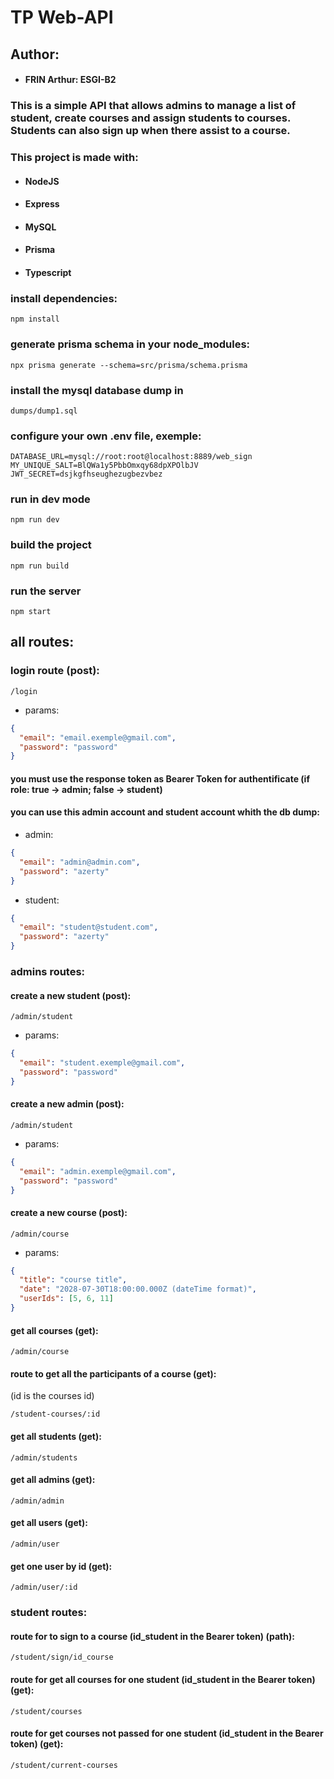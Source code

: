 # TP Web-API

## Author:
- #### FRIN Arthur: ESGI-B2

### This is a simple API that allows admins to manage a list of student, create courses and assign students to courses. Students can also sign up when there assist to a course.

### This project is made with:
- #### NodeJS
- #### Express
- #### MySQL
- #### Prisma
- #### Typescript

### install dependencies:
```
npm install
```
### generate prisma schema in your node_modules:
```
npx prisma generate --schema=src/prisma/schema.prisma
```
### install the mysql database dump in 
```
dumps/dump1.sql
```

### configure your own .env file, exemple: 
```
DATABASE_URL=mysql://root:root@localhost:8889/web_sign
MY_UNIQUE_SALT=BlQWa1y5PbbOmxqy68dpXPOlbJV
JWT_SECRET=dsjkgfhseughezugbezvbez
```
### run in dev mode
```
npm run dev
```
### build the project
```
npm run build
```
### run the server
```
npm start
```

## all routes:
### login route (post):
```
/login
```
- params:
```json
{
  "email": "email.exemple@gmail.com",
  "password": "password"
}
```
#### you must use the response token as Bearer Token for authentificate (if role: true -> admin; false -> student)

#### you can use this admin account and student account whith the db dump:

- admin:
```json
{
  "email": "admin@admin.com",
  "password": "azerty"
}
```
- student:
```json
{
  "email": "student@student.com",
  "password": "azerty"
}
```


### admins routes:
#### create a new student (post):
```
/admin/student
```
- params:
```json
{
  "email": "student.exemple@gmail.com",
  "password": "password"
}
```

#### create a new admin (post):
```
/admin/student
```
- params:
```json
{
  "email": "admin.exemple@gmail.com",
  "password": "password"
}
```
#### create a new course (post):
```
/admin/course
```
- params:
```json
{
  "title": "course title",
  "date": "2028-07-30T18:00:00.000Z (dateTime format)",
  "userIds": [5, 6, 11]
}
```

#### get all courses (get):
```
/admin/course
```

#### route to get all the participants of a course (get):
(id is the courses id)
```
/student-courses/:id
```

#### get all students (get):
```
/admin/students
```
#### get all admins (get):
```
/admin/admin
```

#### get all users (get):
```
/admin/user
```

#### get one user by id (get):
```
/admin/user/:id
```

### student routes:
#### route for to sign to a course (id_student in the Bearer token) (path):
```
/student/sign/id_course
```

#### route for get all courses for one student (id_student in the Bearer token) (get):
```
/student/courses
```

#### route for get courses not passed for one student (id_student in the Bearer token) (get):
```
/student/current-courses
```


